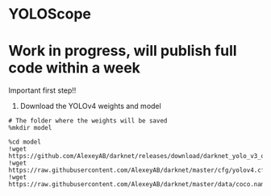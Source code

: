# YOLOScope

# Work in progress, will publish full code within a week
Important first step!! 

1. Download the YOLOv4 weights and model 
```
# The folder where the weights will be saved
%mkdir model

%cd model
!wget https://github.com/AlexeyAB/darknet/releases/download/darknet_yolo_v3_optimal/yolov4.weights
!wget https://raw.githubusercontent.com/AlexeyAB/darknet/master/cfg/yolov4.cfg
!wget https://raw.githubusercontent.com/AlexeyAB/darknet/master/data/coco.names
```
